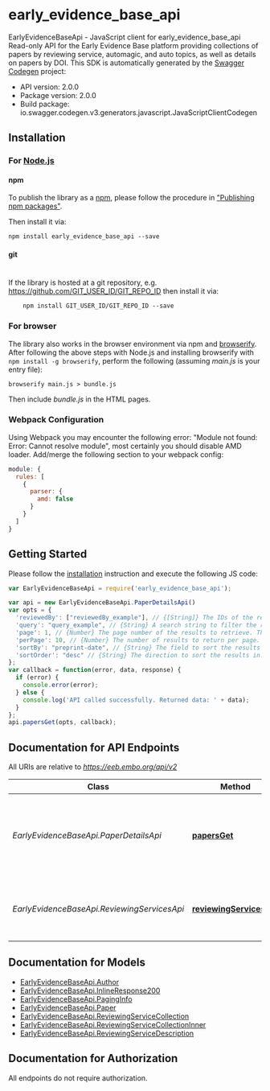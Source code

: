 # early_evidence_base_api

EarlyEvidenceBaseApi - JavaScript client for early_evidence_base_api
Read-only API for the Early Evidence Base platform providing collections of papers by reviewing service, automagic, and auto topics, as well as details on papers by DOI.
This SDK is automatically generated by the [Swagger Codegen](https://github.com/swagger-api/swagger-codegen) project:

- API version: 2.0.0
- Package version: 2.0.0
- Build package: io.swagger.codegen.v3.generators.javascript.JavaScriptClientCodegen

## Installation

### For [Node.js](https://nodejs.org/)

#### npm

To publish the library as a [npm](https://www.npmjs.com/),
please follow the procedure in ["Publishing npm packages"](https://docs.npmjs.com/getting-started/publishing-npm-packages).

Then install it via:

```shell
npm install early_evidence_base_api --save
```

#### git
#
If the library is hosted at a git repository, e.g.
https://github.com/GIT_USER_ID/GIT_REPO_ID
then install it via:

```shell
    npm install GIT_USER_ID/GIT_REPO_ID --save
```

### For browser

The library also works in the browser environment via npm and [browserify](http://browserify.org/). After following
the above steps with Node.js and installing browserify with `npm install -g browserify`,
perform the following (assuming *main.js* is your entry file):

```shell
browserify main.js > bundle.js
```

Then include *bundle.js* in the HTML pages.

### Webpack Configuration

Using Webpack you may encounter the following error: "Module not found: Error:
Cannot resolve module", most certainly you should disable AMD loader. Add/merge
the following section to your webpack config:

```javascript
module: {
  rules: [
    {
      parser: {
        amd: false
      }
    }
  ]
}
```

## Getting Started

Please follow the [installation](#installation) instruction and execute the following JS code:

```javascript
var EarlyEvidenceBaseApi = require('early_evidence_base_api');

var api = new EarlyEvidenceBaseApi.PaperDetailsApi()
var opts = { 
  'reviewedBy': ["reviewedBy_example"], // {[String]} The IDs of the reviewing services for which papers are requested.
  'query': "query_example", // {String} A search string to filter the results by.
  'page': 1, // {Number} The page number of the results to retrieve. The first page is 1.
  'perPage': 10, // {Number} The number of results to return per page.
  'sortBy': "preprint-date", // {String} The field to sort the results by.
  'sortOrder': "desc" // {String} The direction to sort the results in.
};
var callback = function(error, data, response) {
  if (error) {
    console.error(error);
  } else {
    console.log('API called successfully. Returned data: ' + data);
  }
};
api.papersGet(opts, callback);
```

## Documentation for API Endpoints

All URIs are relative to *https://eeb.embo.org/api/v2*

Class | Method | HTTP request | Description
------------ | ------------- | ------------- | -------------
*EarlyEvidenceBaseApi.PaperDetailsApi* | [**papersGet**](docs/PaperDetailsApi.md#papersGet) | **GET** /papers/ | Get paginated collections of papers, optionally filtered by reviewing service
*EarlyEvidenceBaseApi.ReviewingServicesApi* | [**reviewingServicesGet**](docs/ReviewingServicesApi.md#reviewingServicesGet) | **GET** /reviewing_services/ | Get information about available reviewing services

## Documentation for Models

 - [EarlyEvidenceBaseApi.Author](docs/Author.md)
 - [EarlyEvidenceBaseApi.InlineResponse200](docs/InlineResponse200.md)
 - [EarlyEvidenceBaseApi.PagingInfo](docs/PagingInfo.md)
 - [EarlyEvidenceBaseApi.Paper](docs/Paper.md)
 - [EarlyEvidenceBaseApi.ReviewingServiceCollection](docs/ReviewingServiceCollection.md)
 - [EarlyEvidenceBaseApi.ReviewingServiceCollectionInner](docs/ReviewingServiceCollectionInner.md)
 - [EarlyEvidenceBaseApi.ReviewingServiceDescription](docs/ReviewingServiceDescription.md)

## Documentation for Authorization

 All endpoints do not require authorization.

